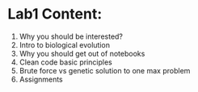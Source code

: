 # Lab1 Content:
1. Why you should be interested?
2. Intro to biological evolution
3. Why you should get out of notebooks
4. Clean code basic principles 
5. Brute force vs genetic solution to one max problem
6. Assignments
